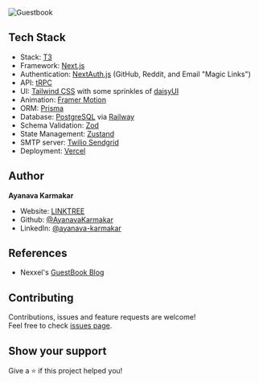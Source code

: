 ![Guestbook](https://socialify.git.ci/AyanavaKarmakar/Guestbook/image?description=1&font=Inter&language=1&pattern=Charlie%20Brown&theme=Dark)

## Tech Stack

- Stack: [T3](https://github.com/t3-oss/create-t3-app)
- Framework: [Next.js](https://nextjs.org/)
- Authentication: [NextAuth.js](https://next-auth.js.org/) (GitHub, Reddit, and Email "Magic Links")
- API: [tRPC](https://trpc.io/)
- UI: [Tailwind CSS](https://tailwindcss.com/) with some sprinkles of [daisyUI](https://daisyui.com/)
- Animation: [Framer Motion](https://www.framer.com/motion/)
- ORM: [Prisma](https://www.prisma.io/)
- Database: [PostgreSQL](https://www.postgresql.org/) via [Railway](https://railway.app/)
- Schema Validation: [Zod](https://github.com/colinhacks/zod)
- State Management: [Zustand](https://zustand-demo.pmnd.rs/)
- SMTP server: [Twilio Sendgrid](https://www.twilio.com/sendgrid/email-api)
- Deployment: [Vercel](https://vercel.com/)

## Author

**Ayanava Karmakar**

- Website: [LINKTREE](https://linktree.ayanavakarmakar.software/)
- Github: [@AyanavaKarmakar](https://github.com/AyanavaKarmakar)
- LinkedIn: [@ayanava-karmakar](https://linkedin.com/in/ayanava-karmakar)

## References

- Nexxel's [GuestBook Blog](https://www.nexxel.dev/blog/ct3a-guestbook)

## Contributing

Contributions, issues and feature requests are welcome!<br />Feel free to check [issues page](https://github.com/AyanavaKarmakar/Guestbook/issues).

## Show your support

Give a ⭐️ if this project helped you!
